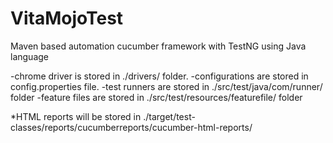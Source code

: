 # VitaMojoTest

Maven based automation cucumber framework with TestNG using Java language

-chrome driver is stored in ./drivers/ folder.
-configurations are stored in config.properties file.
-test runners are stored in ./src/test/java/com/runner/ folder
-feature files are stored in ./src/test/resources/featurefile/ folder

*HTML reports will be stored in ./target/test-classes/reports/cucumberreports/cucumber-html-reports/
